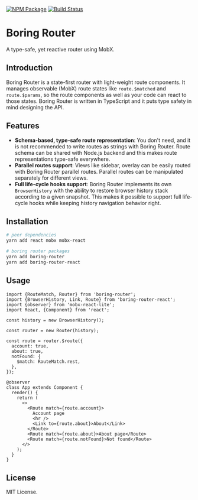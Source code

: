 [![NPM Package](https://badge.fury.io/js/boring-router.svg)](https://www.npmjs.com/package/boring-router)
[![Build Status](https://travis-ci.org/makeflow/boring-router.svg?branch=master)](https://travis-ci.org/makeflow/boring-router)

# Boring Router

A type-safe, yet reactive router using MobX.

## Introduction

Boring Router is a state-first router with light-weight route components. It manages observable (MobX) route states like `route.$matched` and `route.$params`, so the route components as well as your code can react to those states. Boring Router is written in TypeScript and it puts type safety in mind designing the API.

## Features

- **Schema-based, type-safe route representation**: You don't need, and it is not recommended to write routes as strings with Boring Router. Route schema can be shared with Node.js backend and this makes route representations type-safe everywhere.
- **Parallel routes support**: Views like sidebar, overlay can be easily routed with Boring Router parallel routes. Parallel routes can be manipulated separately for different views.
- **Full life-cycle hooks support**: Boring Router implements its own `BrowserHistory` with the ability to restore browser history stack according to a given snapshot. This makes it possible to support full life-cycle hooks while keeping history navigation behavior right.

## Installation

```sh
# peer dependencies
yarn add react mobx mobx-react

# boring router packages
yarn add boring-router
yarn add boring-router-react
```

## Usage

```tsx
import {RouteMatch, Router} from 'boring-router';
import {BrowserHistory, Link, Route} from 'boring-router-react';
import {observer} from 'mobx-react-lite';
import React, {Component} from 'react';

const history = new BrowserHistory();

const router = new Router(history);

const route = router.$route({
  account: true,
  about: true,
  notFound: {
    $match: RouteMatch.rest,
  },
});

@observer
class App extends Component {
  render() {
    return (
      <>
        <Route match={route.account}>
          Account page
          <hr />
          <Link to={route.about}>About</Link>
        </Route>
        <Route match={route.about}>About page</Route>
        <Route match={route.notFound}>Not found</Route>
      </>
    );
  }
}
```

## License

MIT License.
